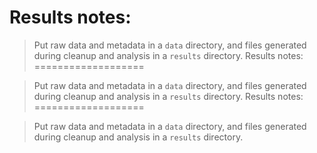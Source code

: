 Results notes:
===================

> Put raw data and metadata in a `data` directory, and files generated during
> cleanup and analysis in a `results` directory.
Results notes:
===================

> Put raw data and metadata in a `data` directory, and files generated during
> cleanup and analysis in a `results` directory.
Results notes:
===================

> Put raw data and metadata in a `data` directory, and files generated during
> cleanup and analysis in a `results` directory.
